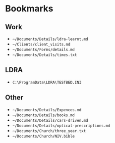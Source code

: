 Bookmarks
=========

Work
----
- `~/Documents/Details/ldra-learnt.md`
- `~/Clients/client_visits.md`
- `~/Documents/Forms/details.md`
- `~/Documents/Details/times.txt`

LDRA
----
- `C:\ProgramData\LDRA\TESTBED.INI`

Other
-----
- `~/Documents/Details/Expences.md`
- `~/Documents/Details/books.md`
- `~/Documents/Details/cars-driven.md`
- `~/Documents/Details/optical-prescriptions.md`
- `~/Documents/Church/three_year.txt`
- `~/Documents/Church/NIV.bible`

<!--
Created:  Thu 22 Jan 2015
Modified: Thu 12 Feb 2015
Author:   Josh Wainwright
Filename: bookmarks.md
-->
